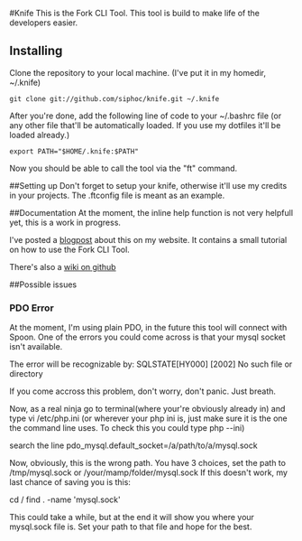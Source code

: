 #Knife
This is the Fork CLI Tool. This tool is build to make life of the developers easier.

## Installing
Clone the repository to your local machine. (I've put it in my homedir, ~/.knife)

	git clone git://github.com/siphoc/knife.git ~/.knife

After you're done, add the following line of code to your ~/.bashrc file (or any other file that'll be automatically loaded. If you use my dotfiles it'll be loaded already.)

	export PATH="$HOME/.knife:$PATH"

Now you should be able to call the tool via the "ft" command.

##Setting up
Don't forget to setup your knife, otherwise it'll use my credits in your projects. The .ftconfig file is meant as an example.

##Documentation
At the moment, the inline help function is not very helpfull yet, this is a work in progress.

I've posted a [blogpost](http://siphoc.com/news/detail/knife-the-fork-cli-tool) about this on my website. It contains a small tutorial on how to use the Fork CLI Tool.

There's also a [wiki on github](https://github.com/siphoc/knife/wiki/_pages)

##Possible issues

### PDO Error
At the moment, I'm using plain PDO, in the future this tool will connect with Spoon. One of the errors you could
come across is that your mysql socket isn't available.

The error will be recognizable by:
SQLSTATE[HY000] [2002] No such file or directory

If you come accross this problem, don't worry, don't panic. Just breath.

Now, as a real ninja go to terminal(where your're obviously already in) and type vi /etc/php.ini (or wherever your php ini is, just make sure it is the one the command line uses. To check this you could type php --ini)

search the line pdo_mysql.default_socket=/a/path/to/a/mysql.sock

Now, obviously, this is the wrong path. You have 3 choices, set the path to /tmp/mysql.sock or /your/mamp/folder/mysql.sock
If this doesn't work, my last chance of saving you is this:

cd /
find . -name 'mysql.sock'

This could take a while, but at the end it will show you where your mysql.sock file is. Set your path to that file
and hope for the best.
